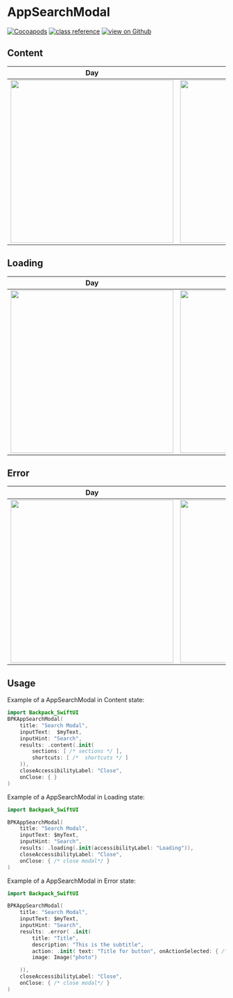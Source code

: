 # AppSearchModal

[![Cocoapods](https://img.shields.io/cocoapods/v/Backpack-SwiftUI.svg?style=flat)](hhttps://cocoapods.org/pods/Backpack-SwiftUI)
[![class reference](https://img.shields.io/badge/Class%20reference-iOS-blue)](https://backpack.github.io/ios/versions/latest/swiftui/Structs/BPKBadge.html)
[![view on Github](https://img.shields.io/badge/Source%20code-GitHub-lightgrey)](https://github.com/Skyscanner/backpack-ios/tree/main/Backpack-SwiftUI/Badge)

## Content

| Day | Night |
| --- | --- |
| <img src="https://raw.githubusercontent.com/Skyscanner/backpack-ios/main/screenshots/iPhone-swiftui_app-search-modal___content_lm" alt="" width="375" /> | <img src="https://raw.githubusercontent.com/Skyscanner/backpack-ios/main/screenshots/iPhone-swiftui_app-search-modal___content_dm" alt="" width="375" /> |


## Loading

| Day | Night |
| --- | --- |
| <img src="https://raw.githubusercontent.com/Skyscanner/backpack-ios/main/screenshots/iPhone-swiftui_app-search-modal___loading_lm" alt="" width="375" /> | <img src="https://raw.githubusercontent.com/Skyscanner/backpack-ios/main/screenshots/iPhone-swiftui_app-search-modal___loading_dm" alt="" width="375" /> |


## Error

| Day | Night |
| --- | --- |
| <img src="https://raw.githubusercontent.com/Skyscanner/backpack-ios/main/screenshots/iPhone-swiftui_app-search-modal___error_lm" alt="" width="375" /> | <img src="https://raw.githubusercontent.com/Skyscanner/backpack-ios/main/screenshots/iPhone-swiftui_app-search-modal___error_dm" alt="" width="375" /> |

## Usage

Example of a AppSearchModal in Content state:

```swift
import Backpack_SwiftUI
BPKAppSearchModal(
    title: "Search Modal",
    inputText:  $myText,
    inputHint: "Search",
    results: .content(.init(
        sections: [ /* sections */ ],
        shortcuts: [ /*  shortcuts */ ]
    )),
    closeAccessibilityLabel: "Close",
    onClose: { }
)
```

Example of a AppSearchModal in Loading state:

```swift
import Backpack_SwiftUI

BPKAppSearchModal(
    title: "Search Modal",
    inputText: $myText,
    inputHint: "Search",
    results: .loading(.init(accessibilityLabel: "Loading")),
    closeAccessibilityLabel: "Close",
    onClose: { /* close modal*/ }
)
```

Example of a AppSearchModal in Error state:

```swift
import Backpack_SwiftUI

BPKAppSearchModal(
    title: "Search Modal",
    inputText: $myText,
    inputHint: "Search",
    results: .error( .init(
        title: "Title",
        description: "This is the subtitle",
        action: .init( text: "Title for button", onActionSelected: { /* action on button Tapped */ }),
        image: Image("photo")

    )),
    closeAccessibilityLabel: "Close",
    onClose: { /* close modal*/ }
)
```
